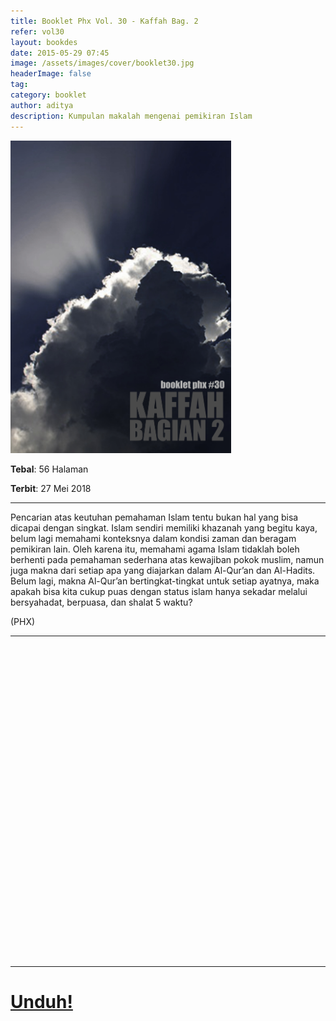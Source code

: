 ```yaml
---
title: Booklet Phx Vol. 30 - Kaffah Bag. 2
refer: vol30
layout: bookdes
date: 2015-05-29 07:45
image: /assets/images/cover/booklet30.jpg
headerImage: false
tag:
category: booklet
author: aditya
description: Kumpulan makalah mengenai pemikiran Islam
---
```

 
<img class="image" src="/assets/images/cover/booklet30.jpg" alt="__" height="500px">
 
__Tebal__: 56 Halaman
 
__Terbit__: 27 Mei 2018
 
***
 
Pencarian  atas  keutuhan  pemahaman  Islam  tentu  bukan  hal  yang  bisa  dicapai  dengan  singkat.  Islam  sendiri  memiliki  khazanah  yang  begitu  kaya,  belum  lagi  memahami  konteksnya  dalam  kondisi  zaman  dan  beragam  pemikiran  lain.  Oleh  karena  itu,  memahami  agama  Islam  tidaklah  boleh  berhenti  pada  pemahaman  sederhana  atas  kewajiban  pokok  muslim,  namun  juga  makna  dari  setiap  apa  yang  diajarkan  dalam  Al-Qur’an  dan  Al-Hadits.  Belum  lagi,  makna  Al-Qur’an  bertingkat-tingkat  untuk  setiap  ayatnya,  maka  apakah  bisa  kita  cukup  puas  dengan  status  islam  hanya  sekadar  melalui  bersyahadat,  berpuasa,  dan  shalat  5  waktu?  

(PHX) 
 
***

<div data-configid="7319434/61350960" style="width:100%; height:500px;" class="issuuembed"></div>
<script type="text/javascript" src="//e.issuu.com/embed.js" async="true"></script>
 
***
 
# [Unduh!][akses]
 
[akses]: https://www.dropbox.com/s/be1gv6swbqzb7es/%2330%20Kaffah%20Bag.2.pdf?dl=0
